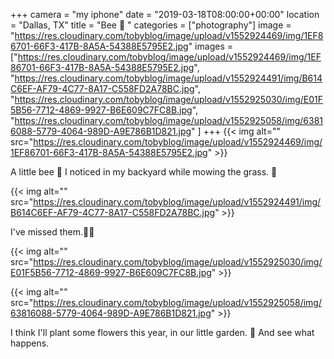 +++
camera = "my iphone"
date = "2019-03-18T08:00:00+00:00"
location = "Dallas, TX"
title = "Bee 🐝 "
categories = ["photography"]
image = "https://res.cloudinary.com/tobyblog/image/upload/v1552924469/img/1EF86701-66F3-417B-8A5A-54388E5795E2.jpg"
images = ["https://res.cloudinary.com/tobyblog/image/upload/v1552924469/img/1EF86701-66F3-417B-8A5A-54388E5795E2.jpg",
"https://res.cloudinary.com/tobyblog/image/upload/v1552924491/img/B614C6EF-AF79-4C77-8A17-C558FD2A78BC.jpg",
"https://res.cloudinary.com/tobyblog/image/upload/v1552925030/img/E01F5B56-7712-4869-9927-B6E609C7FC8B.jpg",
"https://res.cloudinary.com/tobyblog/image/upload/v1552925058/img/63816088-5779-4064-989D-A9E786B1D821.jpg"
]
+++
{{< img alt="" src="https://res.cloudinary.com/tobyblog/image/upload/v1552924469/img/1EF86701-66F3-417B-8A5A-54388E5795E2.jpg" >}}
<!--more-->
A little bee 🐝 I noticed in my backyard while mowing the grass. 🏡

{{< img alt="" src="https://res.cloudinary.com/tobyblog/image/upload/v1552924491/img/B614C6EF-AF79-4C77-8A17-C558FD2A78BC.jpg" >}}

I've missed them.💛🐝

{{< img alt="" src="https://res.cloudinary.com/tobyblog/image/upload/v1552925030/img/E01F5B56-7712-4869-9927-B6E609C7FC8B.jpg" >}}

{{< img alt="" src="https://res.cloudinary.com/tobyblog/image/upload/v1552925058/img/63816088-5779-4064-989D-A9E786B1D821.jpg" >}}

I think I'll plant some flowers this year, in our little garden. 🌻 And see what happens.
